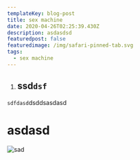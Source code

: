```yaml
---
templateKey: blog-post
title: sex machine
date: 2020-04-26T02:25:39.430Z
description: asdasdsd
featuredpost: false
featuredimage: /img/safari-pinned-tab.svg
tags:
  - sex machine
---
```

1. ## **ssd**`dsf`

`sdfdasd`dsddsasdasd









# asdasd



![sad](/img/big-duck_transparent.png "asdsd")